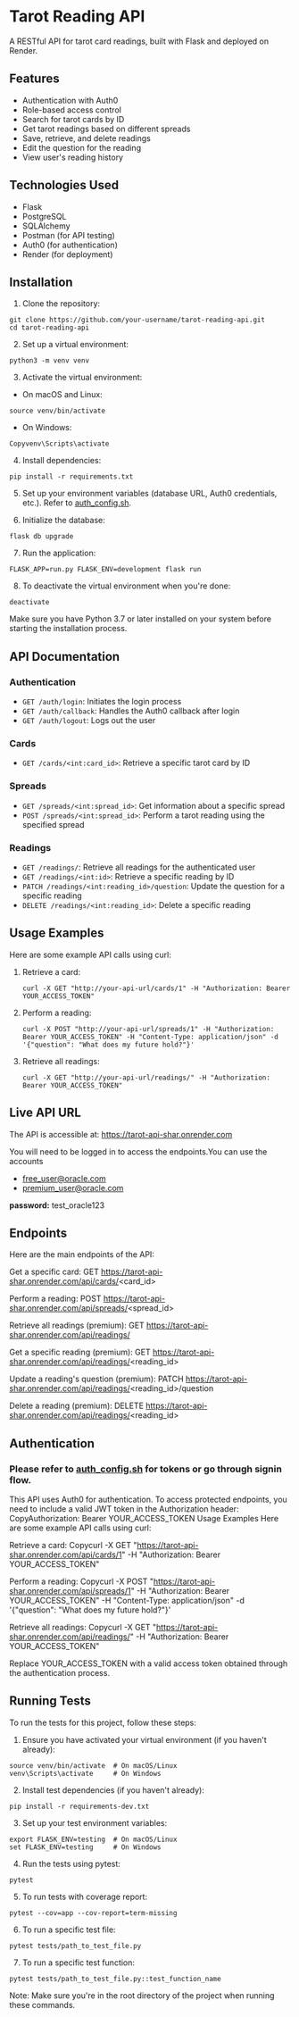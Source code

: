 # Tarot Reading API

A RESTful API for tarot card readings, built with Flask and deployed on Render.

## Features

- Authentication with Auth0
- Role-based access control
- Search for tarot cards by ID
- Get tarot readings based on different spreads
- Save, retrieve, and delete readings
- Edit the question for the reading
- View user's reading history

## Technologies Used

- Flask
- PostgreSQL
- SQLAlchemy
- Postman (for API testing)
- Auth0 (for authentication)
- Render (for deployment)

## Installation

1. Clone the repository:
```
git clone https://github.com/your-username/tarot-reading-api.git
cd tarot-reading-api
```

2. Set up a virtual environment:
```
python3 -m venv venv
```

3. Activate the virtual environment:

- On macOS and Linux:
```
source venv/bin/activate
```

- On Windows:
```
Copyvenv\Scripts\activate
```

4. Install dependencies:
```
pip install -r requirements.txt
```

5. Set up your environment variables (database URL, Auth0 credentials, etc.). Refer to [auth_config.sh](/Users/Angelica/Documents/Coding/Udacity/full-stack-nanodegree/tarot-api/auth_config.sh).

6. Initialize the database:
```
flask db upgrade
```

7. Run the application:
```
FLASK_APP=run.py FLASK_ENV=development flask run
```

8. To deactivate the virtual environment when you're done:
```
deactivate
```

Make sure you have Python 3.7 or later installed on your system before starting the installation process.

## API Documentation

### Authentication

- `GET /auth/login`: Initiates the login process
- `GET /auth/callback`: Handles the Auth0 callback after login
- `GET /auth/logout`: Logs out the user

### Cards

- `GET /cards/<int:card_id>`: Retrieve a specific tarot card by ID

### Spreads

- `GET /spreads/<int:spread_id>`: Get information about a specific spread
- `POST /spreads/<int:spread_id>`: Perform a tarot reading using the specified spread

### Readings

- `GET /readings/`: Retrieve all readings for the authenticated user
- `GET /readings/<int:id>`: Retrieve a specific reading by ID
- `PATCH /readings/<int:reading_id>/question`: Update the question for a specific reading
- `DELETE /readings/<int:reading_id>`: Delete a specific reading

## Usage Examples

Here are some example API calls using curl:

1. Retrieve a card:
   ```
   curl -X GET "http://your-api-url/cards/1" -H "Authorization: Bearer YOUR_ACCESS_TOKEN"
   ```

2. Perform a reading:
   ```
   curl -X POST "http://your-api-url/spreads/1" -H "Authorization: Bearer YOUR_ACCESS_TOKEN" -H "Content-Type: application/json" -d '{"question": "What does my future hold?"}'
   ```

3. Retrieve all readings:
   ```
   curl -X GET "http://your-api-url/readings/" -H "Authorization: Bearer YOUR_ACCESS_TOKEN"
   ```

## Live API URL
The API is accessible at: https://tarot-api-shar.onrender.com

You will need to be logged in to access the endpoints.You can use the accounts
- free_user@oracle.com
- premium_user@oracle.com

**password:** test_oracle123

## Endpoints
Here are the main endpoints of the API:

Get a specific card:
GET https://tarot-api-shar.onrender.com/api/cards/<card_id>

Perform a reading:
POST https://tarot-api-shar.onrender.com/api/spreads/<spread_id>

Retrieve all readings (premium):
GET https://tarot-api-shar.onrender.com/api/readings/

Get a specific reading (premium):
GET https://tarot-api-shar.onrender.com/api/readings/<reading_id>

Update a reading's question (premium):
PATCH https://tarot-api-shar.onrender.com/api/readings/<reading_id>/question

Delete a reading (premium):
DELETE https://tarot-api-shar.onrender.com/api/readings/<reading_id>


## Authentication

### Please refer to [auth_config.sh](/Users/Angelica/Documents/Coding/Udacity/full-stack-nanodegree/tarot-api/auth_config.sh) for tokens or go through signin flow.

This API uses Auth0 for authentication. To access protected endpoints, you need to include a valid JWT token in the Authorization header:
CopyAuthorization: Bearer YOUR_ACCESS_TOKEN
Usage Examples
Here are some example API calls using curl:

Retrieve a card:
Copycurl -X GET "https://tarot-api-shar.onrender.com/api/cards/1" -H "Authorization: Bearer YOUR_ACCESS_TOKEN"

Perform a reading:
Copycurl -X POST "https://tarot-api-shar.onrender.com/api/spreads/1" -H "Authorization: Bearer YOUR_ACCESS_TOKEN" -H "Content-Type: application/json" -d '{"question": "What does my future hold?"}'

Retrieve all readings:
Copycurl -X GET "https://tarot-api-shar.onrender.com/api/readings/" -H "Authorization: Bearer YOUR_ACCESS_TOKEN"


Replace YOUR_ACCESS_TOKEN with a valid access token obtained through the authentication process.

## Running Tests
To run the tests for this project, follow these steps:

1. Ensure you have activated your virtual environment (if you haven't already):
```
source venv/bin/activate  # On macOS/Linux
venv\Scripts\activate     # On Windows
```

2. Install test dependencies (if you haven't already):
```
pip install -r requirements-dev.txt
```

3. Set up your test environment variables:
```
export FLASK_ENV=testing  # On macOS/Linux
set FLASK_ENV=testing     # On Windows
```

4. Run the tests using pytest:
```
pytest
```

5. To run tests with coverage report:
```
pytest --cov=app --cov-report=term-missing
```

6. To run a specific test file:
```
pytest tests/path_to_test_file.py
```

7. To run a specific test function:
```
pytest tests/path_to_test_file.py::test_function_name
```

Note: Make sure you're in the root directory of the project when running these commands.
